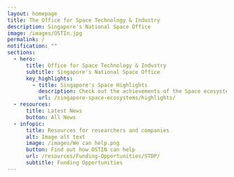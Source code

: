 ```yaml
---
layout: homepage
title: The Office for Space Technology & Industry
description: Singapore's National Space Office
image: /images/OSTIn.jpg
permalink: /
notification: ""
sections:
  - hero:
      title: Office for Space Technology & Industry
      subtitle: Singapore's National Space Office
      key_highlights:
        - title: Singapore's Space Highlights
          description: Check out the achievements of the Space ecosystem here in Singapore!
          url: /singapore-space-ecosystems/highlights/
  - resources:
      title: Latest News
      button: All News
  - infopic:
      title: Resources for researchers and companies
      alt: Image alt text
      image: /images/We can help.png
      button: Find out how OSTIN can help
      url: /resources/Funding-Opportunities/STDP/
      subtitle: Funding Opportunities
---
```

